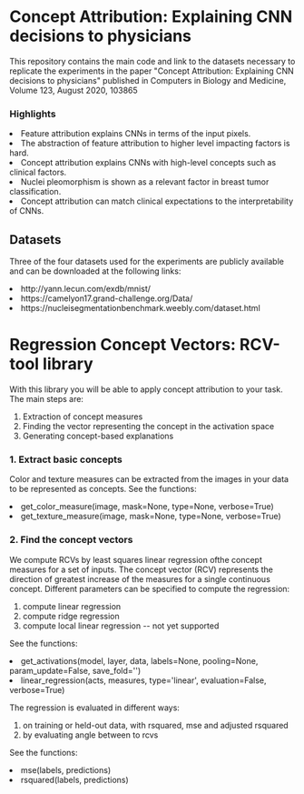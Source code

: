 # Concept Attribution: Explaining CNN decisions to physicians
This repository contains the main code and link to the datasets necessary to replicate the experiments in the paper "Concept Attribution: Explaining CNN decisions to physicians" published in Computers in Biology and Medicine, Volume 123, August 2020, 103865

### Highlights

<li> Feature attribution explains CNNs in terms of the input pixels.
<li> The abstraction of feature attribution to higher level impacting factors is hard.
<li> Concept attribution explains CNNs with high-level concepts such as clinical factors.
<li> Nuclei pleomorphism is shown as a relevant factor in breast tumor classification.
<li> Concept attribution can match clinical expectations to the interpretability of CNNs.

## Datasets
Three of the four datasets used for the experiments are publicly available and can be downloaded at the following links:
<li>http://yann.lecun.com/exdb/mnist/
<li>https://camelyon17.grand-challenge.org/Data/
<li>https://nucleisegmentationbenchmark.weebly.com/dataset.html
  
# Regression Concept Vectors: RCV-tool library  
With this library you will be able to apply concept attribution to your task. 
The main steps are:
1. Extraction of concept measures
2. Finding the vector representing the concept in the activation space
3. Generating concept-based explanations

### 1. Extract basic concepts
Color and texture measures can be extracted from the images in your data to be represented as concepts. 
See the functions:
<li> get_color_measure(image, mask=None, type=None, verbose=True) 
<li> get_texture_measure(image, mask=None, type=None, verbose=True) 

### 2. Find the concept vectors
We compute RCVs by least squares linear regression ofthe concept measures for a set of inputs. The concept vector (RCV) represents the direction of greatest increase of the measures for a single continuous concept. Different parameters can be specified to compute the regression:  
 1. compute linear regression  
 2. compute ridge regression
 3. compute local linear regression -- not yet supported
 
 See the functions:
 <li> get_activations(model, layer, data, labels=None, pooling=None, param_update=False, save_fold='')
 <li> linear_regression(acts, measures, type='linear', evaluation=False, verbose=True)
 
 The regression is evaluated in different ways: 
  1. on training or held-out data, with rsquared, mse and adjusted rsquared
  2. by evaluating angle between to rcvs
  
 See the functions:
 <li> mse(labels, predictions)
 <li> rsquared(labels, predictions)

